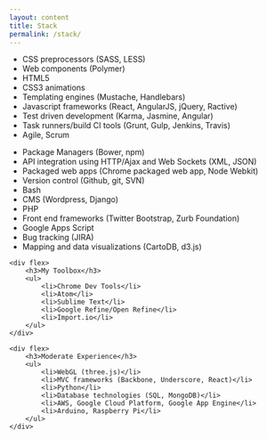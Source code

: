 ```yaml
---
layout: content
title: Stack
permalink: /stack/
---
```


<div horizontal layout justified>
	<div flex>
		<ul>
			<li>CSS preprocessors (SASS, LESS)</li>
			<li>Web components (Polymer)</li>
			<li>HTML5</li>
			<li>CSS3 animations</li>
			<li>Templating engines (Mustache, Handlebars)</li>
			<li>Javascript frameworks (React, AngularJS, jQuery, Ractive)</li>
			<li>Test driven development (Karma, Jasmine, Angular)</li>
			<li>Task runners/build CI tools (Grunt, Gulp, Jenkins, Travis)</li>
			<li>Agile, Scrum</li>
		</ul>
	</div>
	<div flex>
		<ul>
			<li>Package Managers (Bower, npm)</li>
			<li>API integration using HTTP/Ajax and Web Sockets (XML, JSON)</li>
			<li>Packaged web apps (Chrome packaged web app, Node Webkit)</li>
			<li>Version control (Github, git, SVN)</li>
			<li>Bash</li>
			<li>CMS (Wordpress, Django)</li>
			<li>PHP</li>
			<li>Front end frameworks (Twitter Bootstrap, Zurb Foundation)</li>
			<li>Google Apps Script</li>
			<li>Bug tracking (JIRA)</li>
			<li>Mapping and data visualizations (CartoDB, d3.js)</li>
		</ul>
	</div>
</div>

<div horizontal layout justified>

	<div flex>
		<h3>My Toolbox</h3>
		<ul>
			<li>Chrome Dev Tools</li>
			<li>Atom</li>
			<li>Sublime Text</li>
			<li>Google Refine/Open Refine</li>
			<li>Import.io</li>
		</ul>
	</div>

	<div flex>
		<h3>Moderate Experience</h3>
		<ul>
			<li>WebGL (three.js)</li>
			<li>MVC frameworks (Backbone, Underscore, React)</li>
			<li>Python</li>
			<li>Database technologies (SQL, MongoDB)</li>
			<li>AWS, Google Cloud Platform, Google App Engine</li>
			<li>Arduino, Raspberry Pi</li>
		</ul>
	</div>

</div>
